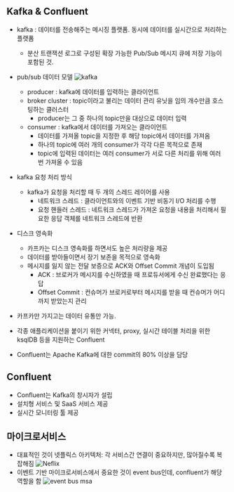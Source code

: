 ## Kafka & Confluent

- kafka : 데이터를 전송해주는 메시징 플랫폼. 동시에 데이터를 실시간으로 처리하는 플랫폼

  - 분산 트랜잭션 로그로 구성된 확장 가능한 Pub/Sub 메시지 큐에 저장 기능이 포함된 것.

- pub/sub 데이터 모델
  ![kafka](https://engineering.linecorp.com/wp-content/uploads/2019/10/1kafka2.jpg)

  - producer : kafka에 데이터를 입력하는 클라이언트
  - broker cluster : topic이라고 불리는 데이터 관리 유닛을 임의 개수만큼 호스팅하는 클러스터
    - producer는 그 중 하나의 topic만을 대상으로 데이터 입력
  - consumer : kafka에서 데이터를 가져오는 클라이언트
    - 데이터를 가져올 topic을 지정한 후 해당 topic에서 데이터를 가져옴
    - 하나의 topic에 여러 개의 consumer가 각각 다른 목적으로 존재
    - topic에 입력된 데이터는 여러 consumer가 서로 다른 처리를 위해 여러 번 가져올 수 있음

- kafka 요청 처리 방식

  - kafka가 요청을 처리할 때 두 개의 스레드 레이어를 사용
    - 네트워크 스레드 : 클라이언트와의 이벤트 기반 비동기 I/O 처리를 수행
    - 요청 핸들러 스레드 : 네트워크 스레드가 가져온 요청을 내용을 처리해서 필요한 응답 객체를 네트워크 스레드에 반환

- 디스크 영속화

  - 카프카는 디스크 영속화를 하면서도 높은 처리량을 제공
  - 데이터를 받아들이면서 장기 보존을 목적으로 영속화
  - 메시지를 잃지 않는 전달 보증으로 ACK와 Offset Commit 개념이 도입됨
    - ACK : 브로커가 메시지를 수신하였을 때 프로듀서에게 수신 완료했다는 응답
    - Offset Commit : 컨슈머가 브로커로부터 메시지를 받을 때 컨슈머가 어디까지 받았는지 관리

- 카프카만 가지고는 데이터 유통만 가능.
- 각종 애플리케이션을 붙이기 위한 커넥터, proxy, 실시간 테이블 처리을 위한 ksqlDB 등을 지원하는 Confluent
- Confluent는 Apache Kafka에 대한 commit의 80% 이상을 담당

## Confluent

- Confluent는 Kafka의 창시자가 설립
- 설치형 서비스 및 SaaS 서비스 제공
- 실시간 모니터링 툴 제공

## 마이크로서비스

- 대표적인 것이 넷플릭스 아키텍처: 각 서비스간 연결이 중요하지만, 많아질수록 복잡해짐
  ![Neflix](https://gblobscdn.gitbook.com/assets%2F-LcsheX9TIMwoBSNygvE%2F-LjpfQhvrhmEPWA-DTYW%2F-LjphIHMTTcPNLMu9jwf%2F%E1%84%89%E1%85%B3%E1%84%8F%E1%85%B3%E1%84%85%E1%85%B5%E1%86%AB%E1%84%89%E1%85%A3%E1%86%BA%202019-07-15%20%E1%84%8B%E1%85%A9%E1%84%92%E1%85%AE%209.56.51.png?alt=media&token=94a25c1c-8bc1-407a-97c6-8bfdd5edb4e4)
- 이벤트 기반 마이크로서비스에서 중요한 것이 event bus인데, confluent가 해당 역할을 함
  ![event bus msa](https://docs.microsoft.com/ko-kr/dotnet/architecture/microservices/multi-container-microservice-net-applications/media/integration-event-based-microservice-communications/event-driven-communication.png)
